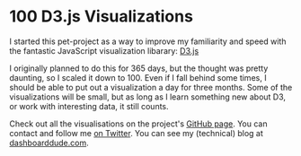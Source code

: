 # 100 D3.js Visualizations

I started this pet-project as a way to improve my familiarity and speed with the
fantastic JavaScript visualization libarary: [D3.js](http://d3js.org/)

I originally planned to do this for 365 days, but the thought was pretty
daunting, so I scaled it down to 100. Even if I fall behind some times, I should
be able to put out a visualization a day for three months. Some of the
visualizations will be small, but as long as I learn something new about D3, or
work with interesting data, it still counts.

Check out all the visualisations on the project's [GitHub
page](http://rowanu.github.io/100vis). You can contact and follow me [on
Twitter](https://twitter.com/elrowan). You can see my (technical) blog at
[dashboarddude.com](http://dashboarddude.com).
